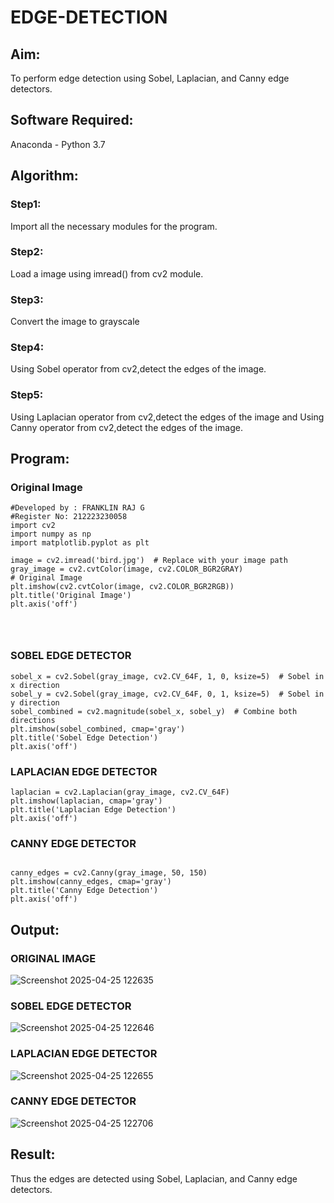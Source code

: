 # EDGE-DETECTION
## Aim:
To perform edge detection using Sobel, Laplacian, and Canny edge detectors.

## Software Required:
Anaconda - Python 3.7

## Algorithm:
### Step1:
Import all the necessary modules for the program.

### Step2:
Load a image using imread() from cv2 module.

### Step3:
Convert the image to grayscale

### Step4:
Using Sobel operator from cv2,detect the edges of the image.

### Step5:

Using Laplacian operator from cv2,detect the edges of the image and Using Canny operator from cv2,detect the edges of the image.
## Program:
### Original Image
```
#Developed by : FRANKLIN RAJ G
#Register No: 212223230058
import cv2
import numpy as np
import matplotlib.pyplot as plt

image = cv2.imread('bird.jpg')  # Replace with your image path
gray_image = cv2.cvtColor(image, cv2.COLOR_BGR2GRAY)
# Original Image
plt.imshow(cv2.cvtColor(image, cv2.COLOR_BGR2RGB))
plt.title('Original Image')
plt.axis('off')




```
### SOBEL EDGE DETECTOR
```
sobel_x = cv2.Sobel(gray_image, cv2.CV_64F, 1, 0, ksize=5)  # Sobel in x direction
sobel_y = cv2.Sobel(gray_image, cv2.CV_64F, 0, 1, ksize=5)  # Sobel in y direction
sobel_combined = cv2.magnitude(sobel_x, sobel_y)  # Combine both directions
plt.imshow(sobel_combined, cmap='gray')
plt.title('Sobel Edge Detection')
plt.axis('off')
```

### LAPLACIAN EDGE DETECTOR
```
laplacian = cv2.Laplacian(gray_image, cv2.CV_64F)
plt.imshow(laplacian, cmap='gray')
plt.title('Laplacian Edge Detection')
plt.axis('off')
```
### CANNY EDGE DETECTOR
```

canny_edges = cv2.Canny(gray_image, 50, 150)
plt.imshow(canny_edges, cmap='gray')
plt.title('Canny Edge Detection')
plt.axis('off')  
```

## Output:
### ORIGINAL IMAGE 
![Screenshot 2025-04-25 122635](https://github.com/user-attachments/assets/7482b74f-4144-491a-a154-4f62a2be06b8)


### SOBEL EDGE DETECTOR
![Screenshot 2025-04-25 122646](https://github.com/user-attachments/assets/5e7485eb-31bf-4d71-af34-2ecd5b341a52)


### LAPLACIAN EDGE DETECTOR
![Screenshot 2025-04-25 122655](https://github.com/user-attachments/assets/a8d001b3-a582-4c91-b759-a3a872cc0f38)

### CANNY EDGE DETECTOR
![Screenshot 2025-04-25 122706](https://github.com/user-attachments/assets/35dfb437-cba3-439c-98d1-588290165734)

## Result:
Thus the edges are detected using Sobel, Laplacian, and Canny edge detectors.
